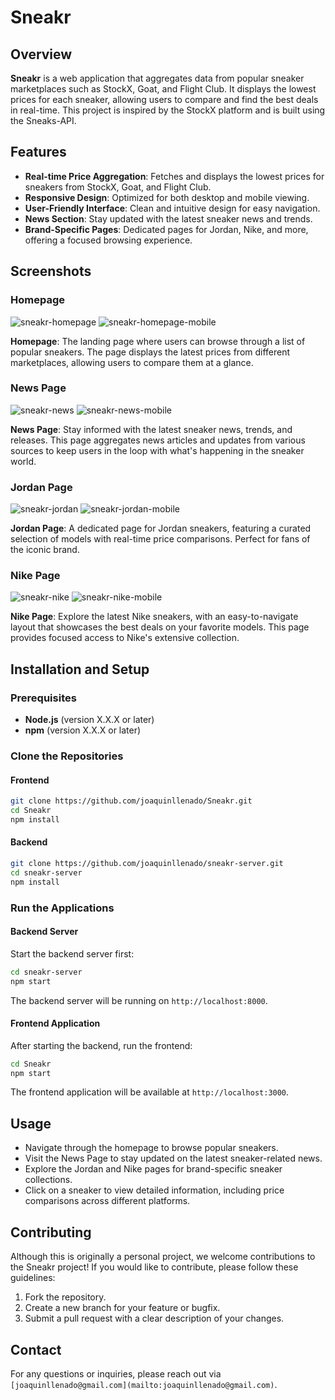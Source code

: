 # Sneakr

## Overview

**Sneakr** is a web application that aggregates data from popular sneaker marketplaces such as StockX, Goat, and Flight Club. It displays the lowest prices for each sneaker, allowing users to compare and find the best deals in real-time. This project is inspired by the StockX platform and is built using the Sneaks-API.

## Features

- **Real-time Price Aggregation**: Fetches and displays the lowest prices for sneakers from StockX, Goat, and Flight Club.
- **Responsive Design**: Optimized for both desktop and mobile viewing.
- **User-Friendly Interface**: Clean and intuitive design for easy navigation.
- **News Section**: Stay updated with the latest sneaker news and trends.
- **Brand-Specific Pages**: Dedicated pages for Jordan, Nike, and more, offering a focused browsing experience.

## Screenshots

### Homepage

![sneakr-homepage](https://github.com/user-attachments/assets/379541bf-0a4f-40e8-a569-91ca789bd415)
![sneakr-homepage-mobile](https://github.com/user-attachments/assets/e094de66-9e68-4446-9452-384b29f761a2)


**Homepage**: The landing page where users can browse through a list of popular sneakers. The page displays the latest prices from different marketplaces, allowing users to compare them at a glance.

### News Page

![sneakr-news](https://github.com/user-attachments/assets/82ee7757-fc96-4589-ad82-be01ec6146bb)
![sneakr-news-mobile](https://github.com/user-attachments/assets/c28a4c8d-92e8-4f56-9962-d778a604ca8a)


**News Page**: Stay informed with the latest sneaker news, trends, and releases. This page aggregates news articles and updates from various sources to keep users in the loop with what's happening in the sneaker world.

### Jordan Page

![sneakr-jordan](https://github.com/user-attachments/assets/a63a0b7b-6dd4-47a8-9435-4af99ee569b0)
![sneakr-jordan-mobile](https://github.com/user-attachments/assets/088609d4-57ae-49cf-83de-77255a772c88)


**Jordan Page**: A dedicated page for Jordan sneakers, featuring a curated selection of models with real-time price comparisons. Perfect for fans of the iconic brand.

### Nike Page

![sneakr-nike](https://github.com/user-attachments/assets/7bf2d64d-3282-46a9-91c8-60468bee95f9)
![sneakr-nike-mobile](https://github.com/user-attachments/assets/27f2b62e-d875-43f6-b9ec-f40e395d58d1)


**Nike Page**: Explore the latest Nike sneakers, with an easy-to-navigate layout that showcases the best deals on your favorite models. This page provides focused access to Nike's extensive collection.

## Installation and Setup

### Prerequisites

- **Node.js** (version X.X.X or later)
- **npm** (version X.X.X or later)

### Clone the Repositories

#### Frontend

```bash
git clone https://github.com/joaquinllenado/Sneakr.git
cd Sneakr
npm install
```

#### Backend

```bash
git clone https://github.com/joaquinllenado/sneakr-server.git
cd sneakr-server
npm install
```

### Run the Applications

#### Backend Server

Start the backend server first:

```bash
cd sneakr-server
npm start
```

The backend server will be running on `http://localhost:8000`.

#### Frontend Application

After starting the backend, run the frontend:

```bash
cd Sneakr
npm start
```

The frontend application will be available at `http://localhost:3000`.

## Usage

- Navigate through the homepage to browse popular sneakers.
- Visit the News Page to stay updated on the latest sneaker-related news.
- Explore the Jordan and Nike pages for brand-specific sneaker collections.
- Click on a sneaker to view detailed information, including price comparisons across different platforms.

## Contributing

Although this is originally a personal project, we welcome contributions to the Sneakr project! If you would like to contribute, please follow these guidelines:
1. Fork the repository.
2. Create a new branch for your feature or bugfix.
3. Submit a pull request with a clear description of your changes.

## Contact

For any questions or inquiries, please reach out via `[joaquinllenado@gmail.com](mailto:joaquinllenado@gmail.com)`.
